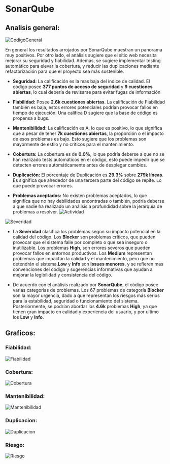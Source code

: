# SonarQube
## Analisis general:

![CodigoGeneral](https://github.com/DAcosta3103/ie0417-proyecto/blob/main/Laboratorios/laboratorio10/Analisis%20/Imagenes/CodigoGeneral.png)

En general los resultados arrojados por SonarQube muestran un panorama muy positivos. Por otro lado, el análisis sugiere que el sitio web necesita mejorar su seguridad y fiabilidad. Además, se sugiere implementar testing automático para elevar la cobertura, y reducir las duplicaciones mediante refactorización para que el proyecto sea más sostenible.


- **Seguridad:**  La calificación es la mas baja del índice de calidad. El código posee **377 puntos de acceso de seguridad** y **9 cuestiones abiertas**, lo cual debería de revisarse para evitar fugas de información

- **Fiabilidad:** Posee **2.6k cuestiones abiertas**. La calificación de Fiabilidad también es baja, estos errores potenciales podrían provocar fallos en tiempo de ejecución. Una califica D sugiere que la base de código es propensa a bugs.

- **Mantenibilidad:** La calificación es A, lo que es positivo, lo que significa que a pesar de  tener **7k cuestiones abiertas**, la proporción o el impacto de esos problemas es bajo. Esto sugiere que los problemas son mayormente de estilo y no críticos para el mantenimiento.

- **Cobertura:** La cobertura es de **0.0%**, lo que podría deberse a que no se han realizado tests automáticos en el código, esto puede impedir que se detecten errores automáticamente antes de desplegar cambios.

- **Duplicación:** El porcentaje de Duplicación es **29.3%** sobre **279k líneas**. Es significa que alrededor de una tercera parte del código se repite. Lo que puede provocar errores.

- **Problemas aceptados:** No existen problemas aceptados, lo que significa que no hay debilidades encontradas o también, podría deberse a que nadie ha realizado un análisis a profundidad sobre la jerarquía de problemas a resolver.
![Actividad](https://github.com/DAcosta3103/ie0417-proyecto/blob/main/Laboratorios/laboratorio10/Analisis%20/Imagenes/Actividad.png)

![Severidad](https://github.com/DAcosta3103/ie0417-proyecto/blob/main/Laboratorios/laboratorio10/Analisis%20/Imagenes/Severidad.png)

- La **Severidad** clasifica los problemas según su impacto potencial en la calidad del código. Los **Blocker** son problemas críticos, que pueden provocar que el sistema falle por completo o que sea inseguro o inutilizable. Los problemas **High**, son errores severos que pueden provocar fallos en entornos productivos. Los **Medium** representan problemas que impactan la calidad y el mantenimiento, pero que no detendrán el sistema.**Low** y **Info** son **Issues menores**, y se refieren mas convenciones del código y sugerencias informativas que ayudan a mejorar la legibilidad y consistencia del código.


- De acuerdo con el análisis realizado por **SonarQube**, el código posee varias categorías de problemas. Los 67 problemas de categoría **Blocker** son la mayor urgencia, dado a que representan los riesgos más serios para la estabilidad, seguridad o funcionamiento del sistema. Posteriormente, se podrían abordar los **4.6k** problemas **High**, ya que tienen gran impacto en calidad y experiencia del usuario, y por ultimo los **Low** y **Info**.

## Graficos:

### Fiabilidad:

![Fiabilidad](https://github.com/DAcosta3103/ie0417-proyecto/blob/main/Laboratorios/laboratorio10/Analisis%20/Imagenes/Fiabilidad.png)

### Cobertura:

![Cobertura](https://github.com/DAcosta3103/ie0417-proyecto/blob/main/Laboratorios/laboratorio10/Analisis%20/Imagenes/Cobertura.png)

### Mantenibilidad:

![Mantenibilidad](https://github.com/DAcosta3103/ie0417-proyecto/blob/main/Laboratorios/laboratorio10/Analisis%20/Imagenes/Mantenibilidad.png)

### Duplicacion:

![Duplicacion](https://github.com/DAcosta3103/ie0417-proyecto/blob/main/Laboratorios/laboratorio10/Analisis%20/Imagenes/Duplicaciones.png)


### Riesgo:

![Riesgo](https://github.com/DAcosta3103/ie0417-proyecto/blob/main/Laboratorios/laboratorio10/Analisis%20/Imagenes/Riesgo.png)



